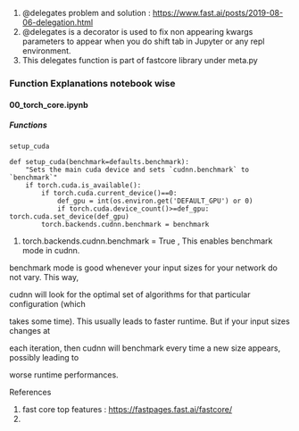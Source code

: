 1. @delegates problem and solution : https://www.fast.ai/posts/2019-08-06-delegation.html
2. @delegates is a decorator is used to fix non appearing kwargs parameters to appear when you do shift tab in Jupyter or any repl environment.
3. This delegates function is part of fastcore library under meta.py


### Function Explanations notebook wise

#### 00_torch_core.ipynb

##### Functions

`setup_cuda`

```
def setup_cuda(benchmark=defaults.benchmark):
    "Sets the main cuda device and sets `cudnn.benchmark` to `benchmark`"
    if torch.cuda.is_available():
        if torch.cuda.current_device()==0:
            def_gpu = int(os.environ.get('DEFAULT_GPU') or 0)
            if torch.cuda.device_count()>=def_gpu: torch.cuda.set_device(def_gpu)
        torch.backends.cudnn.benchmark = benchmark
```

1. torch.backends.cudnn.benchmark = True , This enables benchmark mode in cudnn.

benchmark mode is good whenever your input sizes for your network do not vary. This way, 

cudnn will look for the optimal set of algorithms for that particular configuration (which 

takes some time). This usually leads to faster runtime. But if your input sizes changes at 

each iteration, then cudnn will benchmark every time a new size appears, possibly leading to 

worse runtime performances.

References

1. fast core top features :  https://fastpages.fast.ai/fastcore/
2. 